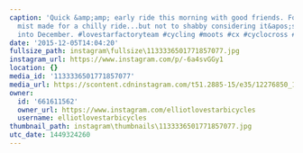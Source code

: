 ```yaml
---
caption: 'Quick &amp;amp; early ride this morning with good friends. Fog &amp;amp;
  mist made for a chilly ride...but not to shabby considering it&apos;s almost a week
  into December. #lovestarfactoryteam #cycling #moots #cx #cyclocross #bikechi #lovestarbicyclebags'
date: '2015-12-05T14:04:20'
fullsize_path: instagram\fullsize\1133336501771857077.jpg
instagram_url: https://www.instagram.com/p/-6a4svGGy1
location: {}
media_id: '1133336501771857077'
media_url: https://scontent.cdninstagram.com/t51.2885-15/e35/12276850_1083809301642802_1526198082_n.jpg?ig_cache_key=MTEzMzMzNjUwMTc3MTg1NzA3Nw%3D%3D.2
owner:
  id: '661611562'
  owner_url: https://www.instagram.com/elliotlovestarbicycles
  username: elliotlovestarbicycles
thumbnail_path: instagram\thumbnails\1133336501771857077.jpg
utc_date: 1449324260
---
```

